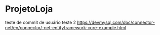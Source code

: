 # ProjetoLoja
teste de commit de usuário teste 2
https://devmysql.com/doc/connector-net/en/connector/-net-entityframework-core-example.html
